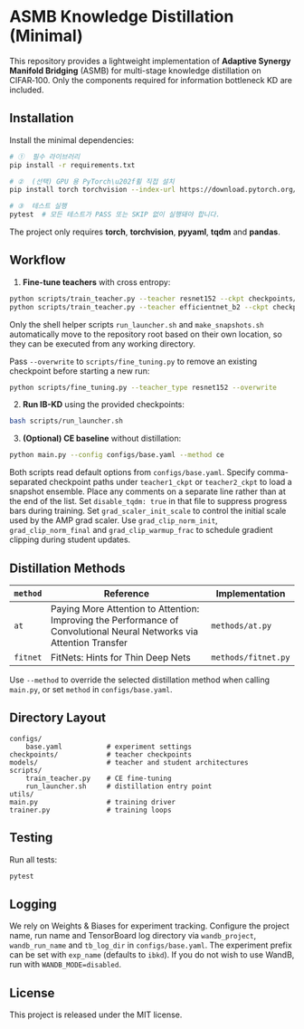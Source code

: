 # ASMB Knowledge Distillation (Minimal)

This repository provides a lightweight implementation of **Adaptive Synergy Manifold Bridging** (ASMB) for multi-stage knowledge distillation on CIFAR‑100. Only the components required for information bottleneck KD are included.

## Installation

Install the minimal dependencies:

```bash
# ①  필수 라이브러리
pip install -r requirements.txt

# ②  (선택) GPU 용 PyTorch\u202f휠 직접 설치
pip install torch torchvision --index-url https://download.pytorch.org/whl/cu121

# ③  테스트 실행
pytest  # 모든 테스트가 PASS 또는 SKIP 없이 실행돼야 합니다.
```
The project only requires **torch**, **torchvision**, **pyyaml**, **tqdm** and **pandas**.

## Workflow

1. **Fine-tune teachers** with cross entropy:

```bash
python scripts/train_teacher.py --teacher resnet152 --ckpt checkpoints/resnet152_ft.pth
python scripts/train_teacher.py --teacher efficientnet_b2 --ckpt checkpoints/efficientnet_b2_ft.pth
```

Only the shell helper scripts `run_launcher.sh` and `make_snapshots.sh`
automatically move to the repository root based on their own location, so they
can be executed from any working directory.

Pass `--overwrite` to `scripts/fine_tuning.py` to remove an existing checkpoint
before starting a new run:

```bash
python scripts/fine_tuning.py --teacher_type resnet152 --overwrite
```

2. **Run IB-KD** using the provided checkpoints:

```bash
bash scripts/run_launcher.sh
```

3. **(Optional) CE baseline** without distillation:

```bash
python main.py --config configs/base.yaml --method ce
```

Both scripts read default options from `configs/base.yaml`.
Specify comma-separated checkpoint paths under `teacher1_ckpt` or
`teacher2_ckpt` to load a snapshot ensemble. Place any comments on a separate
line rather than at the end of the list.
Set `disable_tqdm: true` in that file to suppress progress bars during training.
Set `grad_scaler_init_scale` to control the initial scale used by the AMP grad
scaler.
Use `grad_clip_norm_init`, `grad_clip_norm_final` and
`grad_clip_warmup_frac` to schedule gradient clipping during student updates.

## Distillation Methods

| `method` | Reference | Implementation |
|---------|-----------|----------------|
| `at` | Paying More Attention to Attention: Improving the Performance of Convolutional Neural Networks via Attention Transfer | `methods/at.py` |
| `fitnet` | FitNets: Hints for Thin Deep Nets | `methods/fitnet.py` |

Use `--method` to override the selected distillation method when calling `main.py`,
or set `method` in `configs/base.yaml`.

## Directory Layout

```
configs/
    base.yaml           # experiment settings
checkpoints/            # teacher checkpoints
models/                 # teacher and student architectures
scripts/
    train_teacher.py    # CE fine-tuning
    run_launcher.sh     # distillation entry point
utils/
main.py                 # training driver
trainer.py              # training loops
```

## Testing

Run all tests:

```bash
pytest
```

## Logging

We rely on Weights & Biases for experiment tracking.
Configure the project name, run name and TensorBoard log directory via
`wandb_project`, `wandb_run_name` and `tb_log_dir` in `configs/base.yaml`.
The experiment prefix can be set with `exp_name` (defaults to `ibkd`).
If you do not wish to use WandB, run with `WANDB_MODE=disabled`.

## License

This project is released under the MIT license.
